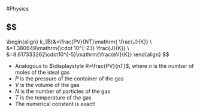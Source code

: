 
#Physics
## $$ 
\begin{align}
k_{B}&=\frac{PV}{NT}\mathrm{ \frac{J}{K}} \\
&=1.380649\mathrm{\cdot 10^{-23} \frac{J}{K}} \\
&=8.617333262\cdot10^{-5}\mathrm{\frac{eV}{K}}
\end{align}
$$
* Analogous to $\displaystyle R=\frac{PV}{nT}$, where $\displaystyle n$ is the number of moles of the ideal gas
* $\displaystyle P$ is the pressure of the container of the gas
* $\displaystyle V$ is the volume of the gas
* $\displaystyle N$ is the number of particles of the gas
* $\displaystyle T$ is the temperature of the gas
* The numerical constant is exact!